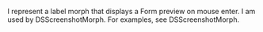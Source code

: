 I represent a label morph that displays a Form preview on mouse enter.
I am used by DSScreenshotMorph.
For examples, see DSScreenshotMorph.